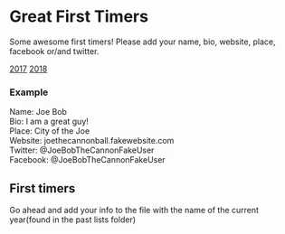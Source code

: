﻿# Great First Timers

Some awesome first timers! Please add your name, bio, website, place, facebook or/and twitter.

[2017](past-lists/2017.md)
[2018](past-lists/2018.md)

### Example 

Name: Joe Bob  
Bio: I am a great guy!  
Place: City of the Joe  
Website: joethecannonball.fakewebsite.com  
Twitter: @JoeBobTheCannonFakeUser  
Facebook: @JoeBobTheCannonFakeUser

## First timers
Go ahead and add your info to the file with the name of the current year(found in the past lists folder)
